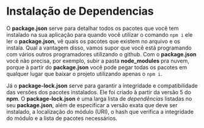 # Instalação de Dependencias

O **package.json** serve para detalhar todos os pacotes que você tem instalado na sua aplicação para quando você utilizar o comando `npm i` ele ler o **package.json**, vê quais os pacotes que existem no arquivo e os instala. Qual a vantagem disso, vamos supor que você está programando com vários outros programadores utilizando o github. Com o **package.json** você não precisa, por exemplo, subir a pasta **node_modules** pra nuvem, porque à partir do **package.json** você pode pegar todas os pacotes em qualquer lugar que baixar o projeto utilizando apenas o `npm i`.

Já o **package-lock.json** serve para garantir a integridade e compatibilidade das versões dos pacotes instalados. Ele foi criado à partir da versão 5 do **npm**. O **package-lock.json** é uma larga lista de *dependências* listadas no seu **package.json**, além de especificar a versão exata que deve ser instalado, a localização do módulo (URI), o hash que verifica a integridade do módulo e a lista de pacotes necessários.